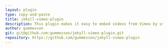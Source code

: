 ```yaml
---
layout: plugin
type: copy-and-paste
title: jekyll-vimeo-plugin
description: This plugin makes it easy to embed videos from Vimeo by using a simple Liquid tag
author: gummesson
git: git@github.com:gummesson/jekyll-vimeo-plugin.git
repository: https://github.com/gummesson/jekyll-vimeo-plugin
---
```

